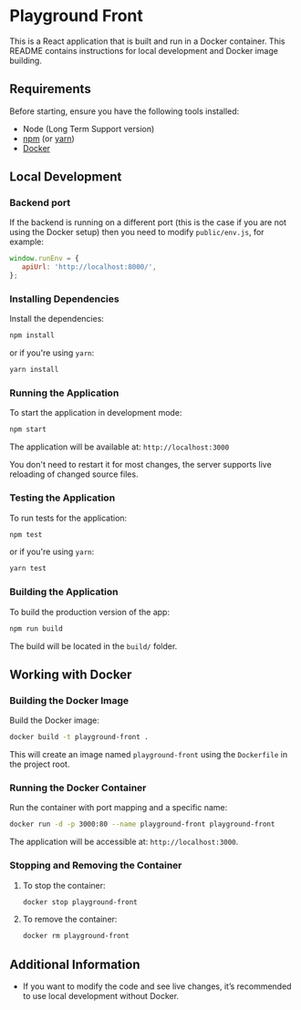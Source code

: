 # Playground Front

This is a React application that is built and run in a Docker container. This README contains instructions for local development and Docker image building.

## Requirements

Before starting, ensure you have the following tools installed:

- Node (Long Term Support version)
- [npm](https://www.npmjs.com/) (or [yarn](https://yarnpkg.com/))
- [Docker](https://www.docker.com/)

## Local Development

### Backend port
If the backend is running on a different port (this is the case if you are not using the Docker setup) then you need to modify `public/env.js`, for example:

```js
window.runEnv = {
   apiUrl: 'http://localhost:8000/',
};
```

### Installing Dependencies

Install the dependencies:

   ```bash
   npm install
   ```

   or if you're using `yarn`:

   ```bash
   yarn install
   ```

### Running the Application

To start the application in development mode:

   ```bash
   npm start
   ```

   The application will be available at: `http://localhost:3000`

   You don't need to restart it for most changes, the server supports live reloading of changed source files.

### Testing the Application

To run tests for the application:

   ```bash
   npm test
   ```

   or if you're using `yarn`:

   ```bash
   yarn test
   ```

### Building the Application

To build the production version of the app:

   ```bash
   npm run build
   ```

   The build will be located in the `build/` folder.

## Working with Docker

### Building the Docker Image

Build the Docker image:

   ```bash
   docker build -t playground-front .
   ```

   This will create an image named `playground-front` using the `Dockerfile` in the project root.

### Running the Docker Container

Run the container with port mapping and a specific name:

   ```bash
   docker run -d -p 3000:80 --name playground-front playground-front
   ```

   The application will be accessible at: `http://localhost:3000`.

### Stopping and Removing the Container

1. To stop the container:

   ```bash
   docker stop playground-front
   ```

2. To remove the container:

   ```bash
   docker rm playground-front
   ```

## Additional Information

- If you want to modify the code and see live changes, it’s recommended to use local development without Docker.
